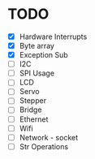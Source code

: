 # TODO

- [x] Hardware Interrupts
- [x] Byte array
- [X] Exception Sub
- [ ] I2C
- [ ] SPI Usage
- [ ] LCD
- [ ] Servo
- [ ] Stepper
- [ ] Bridge
- [ ] Ethernet
- [ ] Wifi
- [ ] Network - socket
- [ ] Str Operations
